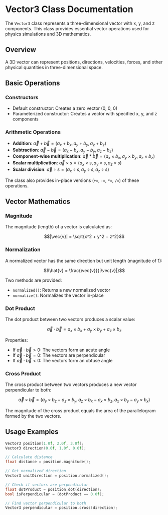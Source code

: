 # Vector3 Class Documentation

The `Vector3` class represents a three-dimensional vector with x, y, and z components. This class provides essential vector operations used for physics simulations and 3D mathematics.

## Overview

A 3D vector can represent positions, directions, velocities, forces, and other physical quantities in three-dimensional space.

## Basic Operations

### Constructors

- Default constructor: Creates a zero vector (0, 0, 0)
- Parameterized constructor: Creates a vector with specified x, y, and z components

### Arithmetic Operations

- **Addition**: $\vec{a} + \vec{b} = (a_x + b_x, a_y + b_y, a_z + b_z)$
- **Subtraction**: $\vec{a} - \vec{b} = (a_x - b_x, a_y - b_y, a_z - b_z)$
- **Component-wise multiplication**: $\vec{a} * \vec{b} = (a_x \times b_x, a_y \times b_y, a_z \times b_z)$
- **Scalar multiplication**: $\vec{a} \times s = (a_x \times s, a_y \times s, a_z \times s)$
- **Scalar division**: $\vec{a} \div s = (a_x \div s, a_y \div s, a_z \div s)$

The class also provides in-place versions (`+=`, `-=`, `*=`, `/=`) of these operations.

## Vector Mathematics

### Magnitude

The magnitude (length) of a vector is calculated as:

$$|\vec{v}| = \sqrt{x^2 + y^2 + z^2}$$

### Normalization

A normalized vector has the same direction but unit length (magnitude of 1):

$$\hat{v} = \frac{\vec{v}}{|\vec{v}|}$$

Two methods are provided:
- `normalized()`: Returns a new normalized vector
- `normalize()`: Normalizes the vector in-place

### Dot Product

The dot product between two vectors produces a scalar value:

$$\vec{a} \cdot \vec{b} = a_x \times b_x + a_y \times b_y + a_z \times b_z$$

Properties:
- If $\vec{a} \cdot \vec{b} > 0$: The vectors form an acute angle
- If $\vec{a} \cdot \vec{b} = 0$: The vectors are perpendicular
- If $\vec{a} \cdot \vec{b} < 0$: The vectors form an obtuse angle

### Cross Product

The cross product between two vectors produces a new vector perpendicular to both:

$$\vec{a} \times \vec{b} = (a_y \times b_z - a_z \times b_y, a_z \times b_x - a_x \times b_z, a_x \times b_y - a_y \times b_x)$$

The magnitude of the cross product equals the area of the parallelogram formed by the two vectors.

## Usage Examples

```cpp
Vector3 position(1.0f, 2.0f, 3.0f);
Vector3 direction(0.0f, 1.0f, 0.0f);

// Calculate distance
float distance = position.magnitude();

// Get normalized direction
Vector3 unitDirection = position.normalized();

// Check if vectors are perpendicular
float dotProduct = position.dot(direction);
bool isPerpendicular = (dotProduct == 0.0f);

// Find vector perpendicular to both
Vector3 perpendicular = position.cross(direction);
```